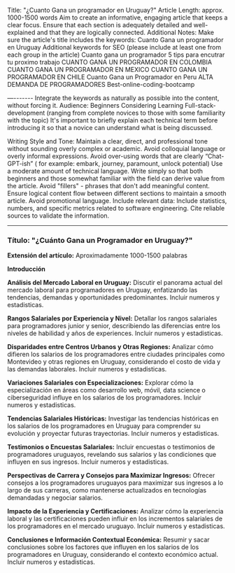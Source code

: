 Title: "¿Cuanto Gana un programador en Uruguay?"
Article Length: approx. 1000-1500 words
Aim to create an informative, engaging article that keeps a clear focus.
Ensure that each section is adequately detailed and well-explained and that they are logically connected.
Additional Notes:
Make sure the article's title includes the keywords: Cuanto Gana un programador en Uruguay
Additional keywords for SEO (please include at least one from each group  in the article)
Cuanto gana un programador
5 tips para encutrar tu proximo trabajo
CUANTO GANA UN PROGRAMADOR EN COLOMBIA
CUANTO GANA UN PROGRAMADOR EN MEXICO
CUANTO GANA UN PROGRAMADOR EN CHILE
Cuanto Gana un Programador en Peru
ALTA DEMANDA DE PROGRAMADORES 
Best-online-coding-bootcamp 

—-------
Integrate the keywords as naturally as possible into the content, without forcing it.
Audience: Beginners Considering Learning Full-stack-development (ranging from complete novices to those with some familiarity with the topic)
It's important to briefly explain each technical term before introducing it so that a novice can understand what is being discussed.

Writing Style and Tone:
Maintain a clear, direct, and professional tone without sounding overly complex or academic.
Avoid colloquial language or overly informal expressions.
Avoid over-using words that are clearly “Chat-GPT-ish” ( for example: embark, journey, paramount, unlock potential)
Use a moderate amount of technical language. Write simply so that both beginners and those somewhat familiar with the field can derive value from the article.
Avoid "fillers" - phrases that don't add meaningful content.
Ensure logical content flow between different sections to maintain a smooth article.
Avoid promotional language.
Include relevant data:
Include statistics, numbers, and specific metrics related to software engineering.
Cite reliable sources to validate the information.

---
### Título: "¿Cuánto Gana un Programador en Uruguay?"

**Extensión del artículo:** Aproximadamente 1000-1500 palabras

**Introducción**

**Análisis del Mercado Laboral en Uruguay:**
Discutir el panorama actual del mercado laboral para programadores en Uruguay, enfatizando las tendencias, demandas y oportunidades predominantes.
Incluir numeros y estadisticas.

**Rangos Salariales por Experiencia y Nivel:**
Detallar los rangos salariales para programadores junior y senior, describiendo las diferencias entre los niveles de habilidad y años de experiences.
Incluir numeros y estadisticas.

**Disparidades entre Centros Urbanos y Otras Regiones:**
Analizar cómo difieren los salarios de los programadores entre ciudades principales como Montevideo y otras regiones en Uruguay, considerando el costo de vida y las demandas laborales.
Incluir numeros y estadisticas.

**Variaciones Salariales con Especializaciones:**
Explorar cómo la especialización en áreas como desarrollo web, móvil, data science o ciberseguridad influye en los salarios de los programadores.
Incluir numeros y estadisticas.

**Tendencias Salariales Históricas:**
Investigar las tendencias históricas en los salarios de los programadores en Uruguay para comprender su evolución y proyectar futuras trayectorias.
Incluir numeros y estadisticas.

**Testimonios o Encuestas Salariales:**
Incluir encuestas o testimonios de programadores uruguayos, revelando sus salarios y las condiciones que influyen en sus ingresos.
Incluir numeros y estadisticas.

**Perspectivas de Carrera y Consejos para Maximizar Ingresos:**
Ofrecer consejos a los programadores uruguayos para maximizar sus ingresos a lo largo de sus carreras, como mantenerse actualizados en tecnologías demandadas y negociar salarios.

**Impacto de la Experiencia y Certificaciones:**
Analizar cómo la experiencia laboral y las certificaciones pueden influir en los incrementos salariales de los programadores en el mercado uruguayo.
Incluir numeros y estadisticas.

**Conclusiones e Información Contextual Económica:**
Resumir y sacar conclusiones sobre los factores que influyen en los salarios de los programadores en Uruguay, considerando el contexto económico actual.
Incluir numeros y estadisticas.
